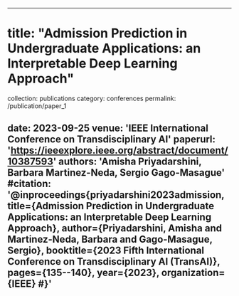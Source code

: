 

---
# title: "Admission Prediction in Undergraduate Applications: an Interpretable Deep Learning Approach"
collection: publications
category: conferences
permalink: /publication/paper_1
<!-- excerpt: 'This paper is about the number 1. The number 2 is left for future work.' -->
date: 2023-09-25
venue: 'IEEE International Conference on Transdisciplinary AI'
paperurl: 'https://ieeexplore.ieee.org/abstract/document/10387593'
authors: '**Amisha Priyadarshini**, Barbara Martinez-Neda, Sergio Gago-Masague'
#citation: '@inproceedings{priyadarshini2023admission,
  title={Admission Prediction in Undergraduate Applications: an Interpretable Deep Learning Approach},
  author={Priyadarshini, Amisha and Martinez-Neda, Barbara and Gago-Masague, Sergio},
  booktitle={2023 Fifth International Conference on Transdisciplinary AI (TransAI)},
  pages={135--140},
  year={2023},
  organization={IEEE}
#}'
---

<!-- [Download paper here](https://arxiv.org/pdf/2401.11698) -->